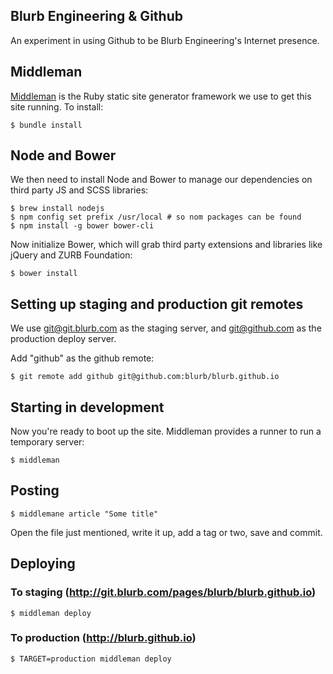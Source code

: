 Blurb Engineering & Github
--------------------------

An experiment in using Github to be Blurb Engineering's Internet
presence.

## Middleman

[Middleman](http://middlemanapp.com/) is the Ruby static site generator framework we use to get this
site running. To install:

    $ bundle install

## Node and Bower

We then need to install Node and Bower to manage our dependencies on
third party JS and SCSS libraries:

    $ brew install nodejs
    $ npm config set prefix /usr/local # so nom packages can be found
    $ npm install -g bower bower-cli

Now initialize Bower, which will grab third party extensions and
libraries like jQuery and ZURB Foundation:

    $ bower install

## Setting up staging and production git remotes

We use git@git.blurb.com as the staging server, and git@github.com as
the production deploy server.

Add "github" as the github remote:

    $ git remote add github git@github.com:blurb/blurb.github.io

## Starting in development

Now you're ready to boot up the site. Middleman provides a runner to run
a temporary server:

    $ middleman

## Posting

    $ middlemane article "Some title"

Open the file just mentioned, write it up, add a tag or two, save and commit.

## Deploying

### To staging (http://git.blurb.com/pages/blurb/blurb.github.io)

    $ middleman deploy

### To production (http://blurb.github.io)

    $ TARGET=production middleman deploy

